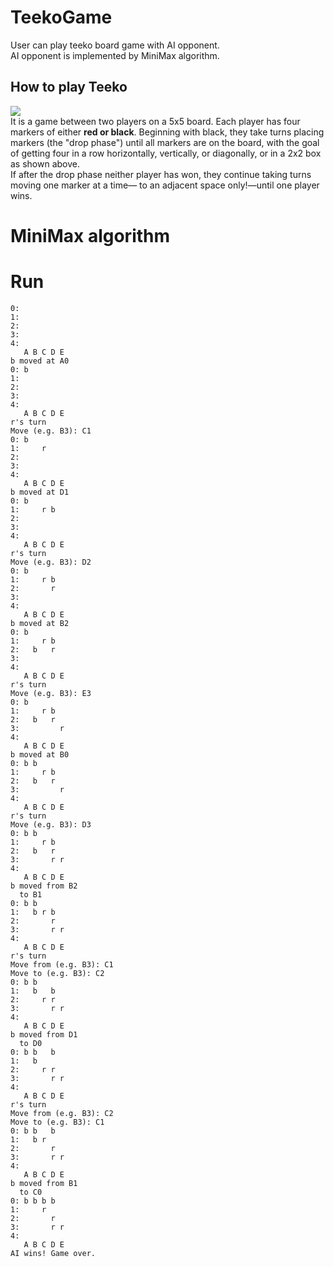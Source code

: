 # TeekoGame
User can play teeko board game with AI opponent.\
AI opponent is implemented by MiniMax algorithm.

## How to play Teeko
![](https://github.com/YeochanYoun119/TeekoGame/blob/master/20200831_005723.jpg?raw=true)\
It is a game between two players on a 5x5 board. Each player has four markers of either **red or black**.
Beginning with black, they take turns placing markers (the "drop phase") until all markers are on the
board, with the goal of getting four in a row horizontally, vertically, or diagonally, or in a 2x2 box as
shown above.\
If after the drop phase neither player has won, they continue taking turns moving one marker at a time—
to an adjacent space only!—until one player wins.

# MiniMax algorithm

# Run
```
0:           
1:           
2:           
3:           
4:           
   A B C D E
b moved at A0
0: b         
1:           
2:           
3:           
4:           
   A B C D E
r's turn
Move (e.g. B3): C1
0: b         
1:     r     
2:           
3:           
4:           
   A B C D E
b moved at D1
0: b         
1:     r b   
2:           
3:           
4:           
   A B C D E
r's turn
Move (e.g. B3): D2
0: b         
1:     r b   
2:       r   
3:           
4:           
   A B C D E
b moved at B2
0: b         
1:     r b   
2:   b   r   
3:           
4:           
   A B C D E
r's turn
Move (e.g. B3): E3
0: b         
1:     r b   
2:   b   r   
3:         r 
4:           
   A B C D E
b moved at B0
0: b b       
1:     r b   
2:   b   r   
3:         r 
4:           
   A B C D E
r's turn
Move (e.g. B3): D3
0: b b       
1:     r b   
2:   b   r   
3:       r r 
4:           
   A B C D E
b moved from B2
  to B1
0: b b       
1:   b r b   
2:       r   
3:       r r 
4:           
   A B C D E
r's turn
Move from (e.g. B3): C1
Move to (e.g. B3): C2
0: b b       
1:   b   b   
2:     r r   
3:       r r 
4:           
   A B C D E
b moved from D1
  to D0
0: b b   b   
1:   b       
2:     r r   
3:       r r 
4:           
   A B C D E
r's turn
Move from (e.g. B3): C2
Move to (e.g. B3): C1
0: b b   b   
1:   b r     
2:       r   
3:       r r 
4:           
   A B C D E
b moved from B1
  to C0
0: b b b b   
1:     r     
2:       r   
3:       r r 
4:           
   A B C D E
AI wins! Game over.
```
